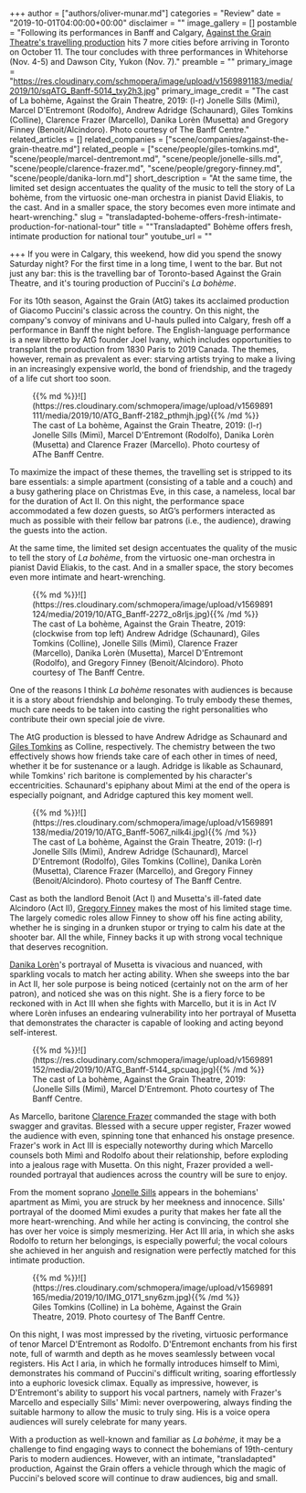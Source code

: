 +++
author = ["authors/oliver-munar.md"]
categories = "Review"
date = "2019-10-01T04:00:00+00:00"
disclaimer = ""
image_gallery = []
postamble = "Following its performances in Banff and Calgary, [Against the Grain Theatre's travelling production](http://againstthegraintheatre.com/la-boheme/) hits 7 more cities before arriving in Toronto on October 11. The tour concludes with three performances in Whitehorse (Nov. 4-5) and Dawson City, Yukon (Nov. 7)."
preamble = ""
primary_image = "https://res.cloudinary.com/schmopera/image/upload/v1569891183/media/2019/10/sqATG_Banff-5014_txy2h3.jpg"
primary_image_credit = "The cast of La bohème, Against the Grain Theatre, 2019: (l-r) Jonelle Sills (Mimì), Marcel D'Entremont (Rodolfo), Andrew Adridge (Schaunard), Giles Tomkins (Colline), Clarence Frazer (Marcello), Danika Lorèn (Musetta) and Gregory Finney (Benoit/Alcindoro). Photo courtesy of The Banff Centre."
related_articles = []
related_companies = ["scene/companies/against-the-grain-theatre.md"]
related_people = ["scene/people/giles-tomkins.md", "scene/people/marcel-dentremont.md", "scene/people/jonelle-sills.md", "scene/people/clarence-frazer.md", "scene/people/gregory-finney.md", "scene/people/danika-lorn.md"]
short_description = "At the same time, the limited set design accentuates the quality of the music to tell the story of La bohème, from the virtuosic one-man orchestra in pianist David Eliakis, to the cast. And in a smaller space, the story becomes even more intimate and heart-wrenching."
slug = "transladapted-boheme-offers-fresh-intimate-production-for-national-tour"
title = "\"Transladapted\" Bohème offers fresh, intimate production for national tour"
youtube_url = ""

+++
If you were in Calgary, this weekend, how did you spend the snowy Saturday night? For the first time in a long time, I went to the bar. But not just any bar: this is the travelling bar of Toronto-based Against the Grain Theatre, and it's touring production of Puccini's _La bohème_.

For its 10th season, Against the Grain (AtG) takes its acclaimed production of Giacomo Puccini's classic across the country. On this night, the company's convoy of minivans and U-hauls pulled into Calgary, fresh off a performance in Banff the night before. The English-language performance is a new libretto by AtG founder Joel Ivany, which includes opportunities to transplant the production from 1830 Paris to 2019 Canada. The themes, however, remain as prevalent as ever: starving artists trying to make a living in an increasingly expensive world, the bond of friendship, and the tragedy of a life cut short too soon.

<figure data-type="image">{{% md %}}![](https://res.cloudinary.com/schmopera/image/upload/v1569891111/media/2019/10/ATG_Banff-2182_pthmjh.jpg){{% /md %}}

<figcaption>The cast of La bohème, Against the Grain Theatre, 2019: (l-r) Jonelle Sills (Mimì), Marcel D'Entremont (Rodolfo), Danika Lorèn (Musetta) and Clarence Frazer (Marcello). Photo courtesy of AThe Banff Centre.</figcaption>

</figure>

To maximize the impact of these themes, the travelling set is stripped to its bare essentials: a simple apartment (consisting of a table and a couch) and a busy gathering place on Christmas Eve, in this case, a nameless, local bar for the duration of Act II. On this night, the performance space accommodated a few dozen guests, so AtG’s performers interacted as much as possible with their fellow bar patrons (i.e., the audience), drawing the guests into the action.

At the same time, the limited set design accentuates the quality of the music to tell the story of _La bohème_, from the virtuosic one-man orchestra in pianist David Eliakis, to the cast. And in a smaller space, the story becomes even more intimate and heart-wrenching.

<figure data-type="image">{{% md %}}![](https://res.cloudinary.com/schmopera/image/upload/v1569891124/media/2019/10/ATG_Banff-2272_o8rljs.jpg){{% /md %}}

<figcaption>The cast of La bohème, Against the Grain Theatre, 2019: (clockwise from top left) Andrew Adridge (Schaunard), Giles Tomkins (Colline), Jonelle Sills (Mimì), Clarence Frazer (Marcello), Danika Lorèn (Musetta), Marcel D'Entremont (Rodolfo), and Gregory Finney (Benoit/Alcindoro). Photo courtesy of The Banff Centre.</figcaption>

</figure>

One of the reasons I think _La bohème_ resonates with audiences is because it is a story about friendship and belonging. To truly embody these themes, much care needs to be taken into casting the right personalities who contribute their own special joie de vivre.

The AtG production is blessed to have Andrew Adridge as Schaunard and [Giles Tomkins](/scene/people/giles-tomkins/) as Colline, respectively. The chemistry between the two effectively shows how friends take care of each other in times of need, whether it be for sustenance or a laugh. Adridge is likable as Schaunard, while Tomkins' rich baritone is complemented by his character's eccentricities. Schaunard's epiphany about Mimi at the end of the opera is especially poignant, and Adridge captured this key moment well.

<figure data-type="image">{{% md %}}![](https://res.cloudinary.com/schmopera/image/upload/v1569891138/media/2019/10/ATG_Banff-5067_nilk4i.jpg){{% /md %}}

<figcaption>The cast of La bohème, Against the Grain Theatre, 2019: (l-r) Jonelle Sills (Mimì),  Andrew Adridge (Schaunard), Marcel D'Entremont (Rodolfo), Giles Tomkins (Colline), Danika Lorèn (Musetta), Clarence Frazer (Marcello), and Gregory Finney (Benoit/Alcindoro). Photo courtesy of The Banff Centre.</figcaption>

</figure>

Cast as both the landlord Benoit (Act I) and Musetta's ill-fated date Alcindoro (Act II), [Gregory Finney](/scene/people/gregory-finney/) makes the most of his limited stage time. The largely comedic roles allow Finney to show off his fine acting ability, whether he is singing in a drunken stupor or trying to calm his date at the shooter bar. All the while, Finney backs it up with strong vocal technique that deserves recognition.

[Danika Lorèn](/spotlight-on-danika-loren/)'s portrayal of Musetta is vivacious and nuanced, with sparkling vocals to match her acting ability. When she sweeps into the bar in Act II, her sole purpose is being noticed (certainly not on the arm of her patron), and noticed she was on this night. She is a fiery force to be reckoned with in Act III when she fights with Marcello, but it is in Act IV where Lorèn infuses an endearing vulnerability into her portrayal of Musetta that demonstrates the character is capable of looking and acting beyond self-interest.

<figure data-type="image">{{% md %}}![](https://res.cloudinary.com/schmopera/image/upload/v1569891152/media/2019/10/ATG_Banff-5144_spcuaq.jpg){{% /md %}}

<figcaption> The cast of La bohème, Against the Grain Theatre, 2019: (Jonelle Sills (Mimì), Marcel D'Entremont. Photo courtesy of The Banff Centre.</figcaption>

</figure>

As Marcello, baritone [Clarence Frazer](/scene/people/clarence-frazer/) commanded the stage with both swagger and gravitas. Blessed with a secure upper register, Frazer wowed the audience with even, spinning tone that enhanced his onstage presence. Frazer's work in Act III is especially noteworthy during which Marcello counsels both Mimì and Rodolfo about their relationship, before exploding into a jealous rage with Musetta. On this night, Frazer provided a well-rounded portrayal that audiences across the country will be sure to enjoy.

From the moment soprano [Jonelle Sills](/scene/people/jonelle-sills/) appears in the bohemians' apartment as Mimì, you are struck by her meekness and innocence. Sills' portrayal of the doomed Mimì exudes a purity that makes her fate all the more heart-wrenching. And while her acting is convincing, the control she has over her voice is simply mesmerizing. Her Act III aria, in which she asks Rodolfo to return her belongings, is especially powerful; the vocal colours she achieved in her anguish and resignation were perfectly matched for this intimate production.

<figure data-type="image">{{% md %}}![](https://res.cloudinary.com/schmopera/image/upload/v1569891165/media/2019/10/IMG_0171_sny6zm.jpg){{% /md %}}

<figcaption>Giles Tomkins (Colline) in La bohème, Against the Grain Theatre, 2019. Photo courtesy of The Banff Centre.</figcaption>

</figure>

On this night, I was most impressed by the riveting, virtuosic performance of tenor Marcel D'Entremont as Rodolfo. D'Entremont enchants from his first note, full of warmth and depth as he moves seamlessly between vocal registers. His Act I aria, in which he formally introduces himself to Mimì, demonstrates his command of Puccini's difficult writing, soaring effortlessly into a euphoric lovesick climax. Equally as impressive, however, is D'Entremont's ability to support his vocal partners, namely with Frazer's Marcello and especially Sills' Mimì: never overpowering, always finding the suitable harmony to allow the music to truly sing. His is a voice opera audiences will surely celebrate for many years.

With a production as well-known and familiar as _La bohème_, it may be a challenge to find engaging ways to connect the bohemians of 19th-century Paris to modern audiences. However, with an intimate, "transladapted" production, Against the Grain offers a vehicle through which the magic of Puccini's beloved score will continue to draw audiences, big and small.